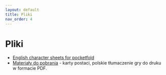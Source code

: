 ```yaml
---
layout: default
title: Pliki
nav_order: 4
---
```

# Pliki

- [English character sheets for pocketfold](https://oskarswida.itch.io/cairn-rpg-charsheets)
- [Materiały do pobrania](https://oskarswida.itch.io/cairn-pl) - karty postaci, polskie tłumaczenie gry do druku w formacie PDF.
